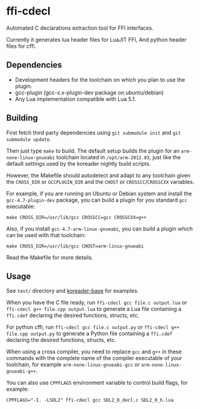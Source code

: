 ffi-cdecl
=========

Automated C declarations extraction tool for FFI interfaces.

Currently it generates lua header files for LuaJIT FFI, And python header files for cffi.


Dependencies
------------

* Development headers for the toolchain on which you plan to use the plugin.
* gcc-plugin (gcc-x.x-plugin-dev package on ubuntu/debian)
* Any Lua implementation compatible with Lua 5.1.


Building
--------

First fetch third party dependencies using `git submodule init` and
`git submodule update`.

Then just type `make` to build. The default setup builds the plugin
for an `arm-none-linux-gnueabi` toolchain located in `/opt/arm-2012.03`,
just like the default settings used by the koreader nightly build scripts.

However, the Makefile should autodetect and adapt to any toolchain given
the `CROSS_DIR` or `GCCPLUGIN_DIR` and the `CHOST` or `CROSSCC`/`CROSSCXX`
variables.

For example, if you are running an Ubuntu or Debian system and install the
`gcc-4.7-plugin-dev` package, you can build a plugin for you standard
`gcc` executable:

	make CROSS_DIR=/usr/lib/gcc CROSSCC=gcc CROSSCXX=g++

Also, if you install `gcc-4.7-arm-linux-gnueabi`, you can build a plugin
which can be used with that toolchain:

	make CROSS_DIR=/usr/lib/gcc CHOST=arm-linux-gnueabi

Read the Makefile for more details.


Usage
-----

See `test/` directory and [koreader-base][] for examples.

When you have the C file ready, run `ffi-cdecl gcc file.c output.lua` or
`ffi-cdecl g++ file.cpp output.lua` to generate a Lua file containing a
`ffi.cdef` declaring the desired functions, structs, etc.

For python cffi, run `ffi-cdecl gcc file.c output.py` or
`ffi-cdecl g++ file.cpp output.py` to generate a Python file containing a
`ffi.cdef` declaring the desired functions, structs, etc.

When using a cross compiler, you need to replace `gcc` and `g++`
in these commands with the complete name of the compiler executable of your
toolchain, for example `arm-none-linux-gnueabi-gcc` or
`arm-none-linux-gnueabi-g++`.

You can also use `CPPFLAGS` environment variable to control build flags, for
example:

```
CPPFLAGS="-I. -LSDL2" ffi-cdecl gcc SDL2_0_decl.c SDL2_0_h.lua
```


[koreader-base]:https://github.com/koreader/koreader-base/tree/master/ffi-cdecl
